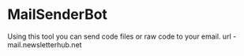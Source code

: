 # MailSenderBot
Using this tool you can send code files or raw code to your email.
url - mail.newsletterhub.net 
